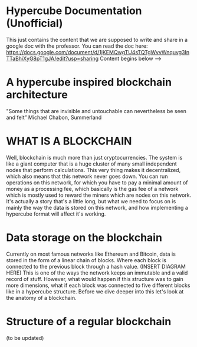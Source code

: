 # Hypercube Documentation (Unofficial)
This just contains the content that we are supposed to write and share in a google doc with the professor. 
You can read the doc here: https://docs.google.com/document/d/1jKEMQwgTU4sTQTgWvvWnquvg3InTTaBhiXyG8pT1gJA/edit?usp=sharing
Content begins below -->



# A hypercube inspired blockchain architecture
"Some things that are invisible and untouchable 
can nevertheless be seen and felt”
Michael Chabon, Summerland

# WHAT IS  A BLOCKCHAIN
Well, blockchain is much more than just cryptocurrencies. The system is like a giant computer that is a huge cluster of many small independent nodes that perform calculations. This very thing makes it decentralized, which also means that this network never goes down. You can run operations on this network, for which you have to pay a minimal amount of money as a processing fee, which basically is the gas fee of a network which is mostly used to reward the miners which are nodes on this network. It's actually a story that's a little long, but what we need to focus on is mainly the way the data is stored on this network, and how implementing a hypercube format will affect it's working. 

 
# Data storage on the blockchain
Currently on most famous networks like Ethereum and Bitcoin, data is stored in the form of a linear chain of blocks. Where each block is connected to the previous block through a hash value. 
(INSERT DIAGRAM HERE)
 This is one of the ways the network keeps an immutable and a valid record of stuff.  However, what would happen if this structure was to  gain more dimensions, what if each block was connected to five different blocks like in  a hypercube structure. Before we dive deeper into this let's look at the anatomy of a blockchain. 


# Structure of a regular blockchain
(to be updated)

